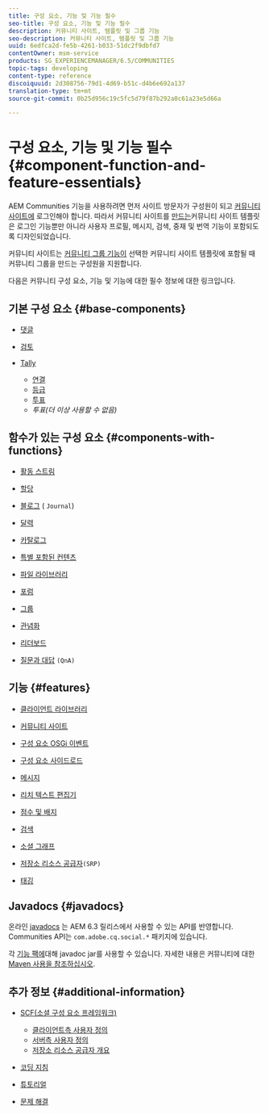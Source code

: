 ```yaml
---
title: 구성 요소, 기능 및 기능 필수
seo-title: 구성 요소, 기능 및 기능 필수
description: 커뮤니티 사이트, 템플릿 및 그룹 기능
seo-description: 커뮤니티 사이트, 템플릿 및 그룹 기능
uuid: 6edfca2d-fe5b-4261-b033-51dc2f9dbfd7
contentOwner: msm-service
products: SG_EXPERIENCEMANAGER/6.5/COMMUNITIES
topic-tags: developing
content-type: reference
discoiquuid: 2d308756-79d1-4d69-b51c-d4b6e692a137
translation-type: tm+mt
source-git-commit: 0b25d956c19c5fc5d79f87b292a0c61a23e5d66a

---
```



# 구성 요소, 기능 및 기능 필수 {#component-function-and-feature-essentials}

AEM Communities 기능을 사용하려면 먼저 사이트 방문자가 구성원이 되고 [커뮤니티 사이트에](overview.md#communitiessites) 로그인해야 합니다. 따라서 커뮤니티 사이트를 [만드는](sites.md)커뮤니티 사이트 템플릿은 [](sites-console.md)로그인 기능뿐만 아니라 사용자 프로필, 메시지, 검색, 중재 및 번역 기능이 포함되도록 디자인되었습니다.

커뮤니티 사이트는 [커뮤니티 그룹 기능이](functions.md#groups-function) 선택한 커뮤니티 사이트 템플릿에 포함될 때 커뮤니티 그룹을 만드는 구성원을 지원합니다.

다음은 커뮤니티 구성 요소, 기능 및 기능에 대한 필수 정보에 대한 링크입니다.

## 기본 구성 요소 {#base-components}

* [댓글](essentials-comments.md)
* [검토](reviews-basics.md)
* [Tally](tally.md)

   * [연결](essentials-liking.md)
   * [등급](rating-basics.md)
   * [투표](essentials-voting.md)
   * *투표(더 이상 사용할 수 없음)*

## 함수가 있는 구성 요소 {#components-with-functions}

* [활동 스트림](essentials-activities.md)
* [할당](essentials-assignments.md)
* [블로그](blog-developer-basics.md) ( `Journal`)

* [달력](calendar-basics-for-developers.md)
* [카탈로그](catalog-developer-essentials.md)
* [특별 포함된 컨텐츠](essentials-featured.md)
* [파일 라이브러리](essentials-file-library.md)
* [포럼](essentials-forum.md)
* [그룹](essentials-groups.md)
* [관념화](ideation.md)
* [리더보드](leaderboard.md)
* [질문과 대답](qna-essentials.md) `(QnA)`

## 기능 {#features}

* [클라이언트 라이브러리](clientlibs.md)
* [커뮤니티 사이트](sites-for-developers.md)
* [구성 요소 OSGi 이벤트](events.md)
* [구성 요소 사이드로드](sideloading.md)
* [메시지](essentials-messaging.md)
* [리치 텍스트 편집기](rte.md)
* [점수 및 배지](configure-scoring.md)
* [검색](search-implementation.md)
* [소셜 그래프](essentials-socialgraph.md)
* [저장소 리소스 공급자](srp-and-ugc.md)`(SRP)`

* [태깅](tag.md)

## Javadocs {#javadocs}

온라인 [javadocs](../../help/sites-developing/reference-materials.md) 는 AEM 6.3 릴리스에서 사용할 수 있는 API를 반영합니다.
Communities API는 `com.adobe.cq.social.*` 패키지에 있습니다.

각 [기능 팩에](deploy-communities.md#latestfeaturepack)대해 javadoc jar를 사용할 수 있습니다. 자세한 내용은 커뮤니티에 대한 [Maven 사용을 참조하십시오](maven.md#javadocs).

## 추가 정보 {#additional-information}

* [SCF(소셜 구성 요소 프레임워크)](scf.md)

   * [클라이언트측 사용자 정의](client-customize.md)
   * [서버측 사용자 정의](server-customize.md)
   * [저장소 리소스 공급자 개요](srp.md)

* [코딩 지침](code-guide.md)
* [튜토리얼](tutorials.md)
* [문제 해결](troubleshooting.md)

